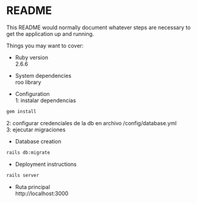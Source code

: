 # README

This README would normally document whatever steps are necessary to get the
application up and running.

Things you may want to cover:

* Ruby version  
2.6.6

* System dependencies  
roo library

* Configuration  
1: instalar dependencias
```bash
gem install
```
2: configurar credenciales de la db en archivo /config/database.yml  
3: ejecutar migraciones

* Database creation  
```bash
rails db:migrate
```

* Deployment instructions
```bash
rails server
```

* Ruta principal  
http://localhost:3000
